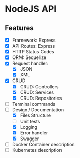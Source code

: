 # NodeJS API

## Features

- [x] Framework: Express
- [x] API Routes: Express
- [x] HTTP Status Codes
- [x] ORM: Sequelize
- [x] Request handler:
  - [x] JSON
  - [x] XML
- [x] CRUD
  - [x] CRUD: Controllers
  - [x] CRUD: Services
  - [x] CRUD: Repositories
- [ ] Terminal commands
- [ ] Design / Documentation
  - [x] Files Structure
  - [ ] Unit tests
  - [x] Logging
  - [x] Error handler
  - [x] Swagger
- [ ] Docker Container description
- [ ] Kubernetes description
